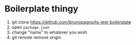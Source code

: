 # Boilerplate thingy

1. git clone https://github.com/brunopagno/ts-jest-boilerplate
2. open `package.json`
3. change "name" to whatever you wish
4. git remote remove origin

